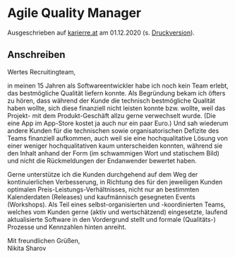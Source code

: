 # Agile Quality Manager

Ausgeschrieben auf [karierre.at](https://www.karriere.at/jobs/5759348) am 01.12.2020 (s. [Druckversion](media/agile-quality-manager_karriere.at.pdf)).

## Anschreiben

Wertes Recruitingteam,

in meinen 15 Jahren als Softwareentwickler habe ich noch kein Team erlebt, das bestmögliche Qualität liefern konnte. Als Begründung bekam ich öfters zu hören, dass während der Kunde die technisch bestmögliche Qualität haben wollte, sich diese finanziell nicht leisten konnte bzw. wollte, weil das Projekt- mit dem Produkt-Geschäft allzu gerne verwechselt wurde. (Die eine App im App-Store kostet ja auch nur ein paar Euro.) Und sah wiederum andere Kunden für die technischen sowie organisatorischen Defizite des Teams finanziell aufkommen, auch weil sie eine hochqualitative Lösung von einer weniger hochqualitativen kaum unterscheiden konnten, während sie den Inhalt anhand der Form (im schwammigen Wort und statischem Bild) und nicht die Rückmeldungen der Endanwender bewertet haben.

Gerne unterstütze ich die Kunden durchgehend auf dem Weg der kontinuierlichen Verbesserung, in Richtung des für den jeweiligen Kunden optimalen Preis-Leistungs-Verhältnisses, nicht nur an bestimmten Kalenderdaten (Releases) und kaufmännisch gesegneten Events (Workshops). Als Teil eines selbst-organisierten und -koordinierten Teams, welches vom Kunden gerne (aktiv und wertschätzend) eingesetzte, laufend aktualisierte Software in den Vordergrund stellt und formale (Qualitäts-) Prozesse und Kennzahlen hinten anreiht.

Mit freundlichen Grüßen,  
Nikita Sharov

